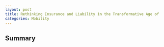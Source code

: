 ```yaml
---
layout: post
title: Rethinking Insurance and Liability in the Transformative Age of Autonomous Vehicles
categories: Mobility
---
```


## Summary

